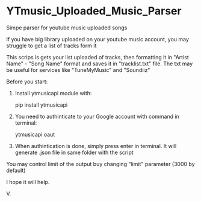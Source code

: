 # YTmusic_Uploaded_Music_Parser
Simpe parser for youtube music uploaded songs

If you have big library uploaded on your youtube music account, you may struggle to get a list of tracks form it

This scrips is gets your list uploaded of tracks, then formatting it in "Artist Name" - "Song Name" format and saves it in "tracklist.txt" file.
The txt may be useful for services like "TuneMyMusic" and "Soundiiz"

Before you start:

1. Install ytmusicapi module with:

    pip install ytmusicapi

2. You need to authinticate to your Google account with command in terminal:

    ytmusicapi oaut

3. When authintication is done, simply press enter in terminal. It will generate .json file in same folder with the script

You may control limit of the output buy changing "limit" parameter (3000 by default)

I hope it will help. 

V.
